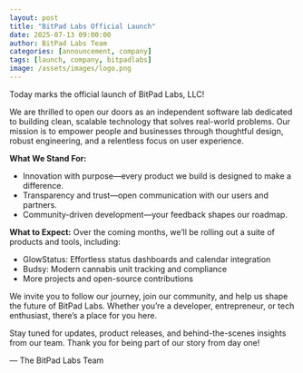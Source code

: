 ```yaml
---
layout: post
title: "BitPad Labs Official Launch"
date: 2025-07-13 09:00:00
author: BitPad Labs Team
categories: [announcement, company]
tags: [launch, company, bitpadlabs]
image: /assets/images/logo.png
---
```

Today marks the official launch of BitPad Labs, LLC!

We are thrilled to open our doors as an independent software lab dedicated to building clean, scalable technology that solves real-world problems. Our mission is to empower people and businesses through thoughtful design, robust engineering, and a relentless focus on user experience.

**What We Stand For:**
- Innovation with purpose—every product we build is designed to make a difference.
- Transparency and trust—open communication with our users and partners.
- Community-driven development—your feedback shapes our roadmap.

**What to Expect:**
Over the coming months, we’ll be rolling out a suite of products and tools, including:
- GlowStatus: Effortless status dashboards and calendar integration
- Budsy: Modern cannabis unit tracking and compliance
- More projects and open-source contributions

We invite you to follow our journey, join our community, and help us shape the future of BitPad Labs. Whether you’re a developer, entrepreneur, or tech enthusiast, there’s a place for you here.

Stay tuned for updates, product releases, and behind-the-scenes insights from our team. Thank you for being part of our story from day one!

— The BitPad Labs Team
